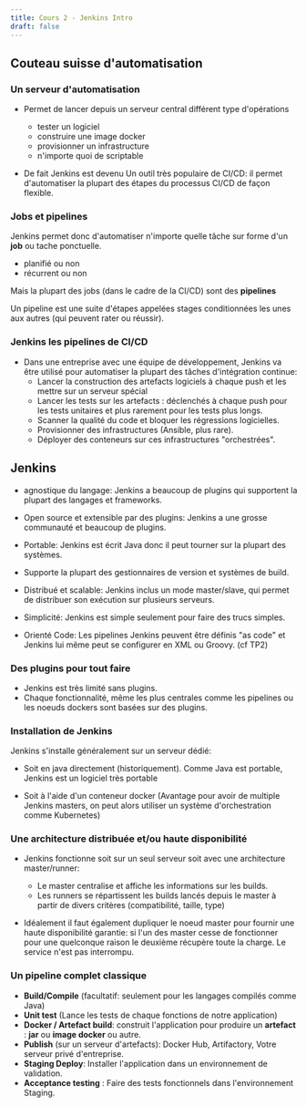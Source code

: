 ```yaml
---
title: Cours 2 - Jenkins Intro
draft: false
---
```



## Couteau suisse d'automatisation



### Un serveur d'automatisation

- Permet de lancer depuis un serveur central différent type d'opérations
  - tester un logiciel
  - construire une image docker
  - provisionner un infrastructure
  - n'importe quoi de scriptable

- De fait Jenkins est devenu Un outil très populaire de CI/CD: il permet d'automatiser la plupart des étapes du processus CI/CD de façon flexible.



### Jobs et pipelines

Jenkins permet donc d'automatiser n'importe quelle tâche sur forme d'un **job** ou tache ponctuelle.

  - planifié ou non
  - récurrent ou non

Mais la plupart des jobs (dans le cadre de la CI/CD) sont des **pipelines**

Un pipeline est une suite d'étapes appelées stages conditionnées les unes aux autres (qui peuvent rater ou réussir).


### Jenkins les pipelines de CI/CD

- Dans une entreprise avec une équipe de développement, Jenkins va être utilisé pour automatiser la plupart des tâches d'intégration continue:
  - Lancer la construction des artefacts logiciels à chaque push et les mettre sur un serveur spécial
  - Lancer les tests sur les artefacts : déclenchés à chaque push pour les tests unitaires et plus rarement pour les tests plus longs.
  - Scanner la qualité du code et bloquer les régressions logicielles.
  - Provisionner des infrastructures (Ansible, plus rare).
  - Déployer des conteneurs sur ces infrastructures "orchestrées".


## Jenkins

- agnostique du langage: Jenkins a beaucoup de plugins qui supportent la plupart des langages et frameworks.

- Open source et extensible par des plugins: Jenkins a une grosse communauté et beaucoup de plugins.

- Portable: Jenkins est écrit Java donc il peut tourner sur la plupart des systèmes.

- Supporte la plupart des gestionnaires de version et systèmes de build.

- Distribué et scalable: Jenkins inclus un mode master/slave, qui permet de distribuer son exécution sur plusieurs serveurs.

- Simplicité: Jenkins est simple seulement pour faire des trucs simples.

- Orienté Code:  Les pipelines Jenkins peuvent être définis "as code" et Jenkins lui même peut se configurer en XML ou Groovy. (cf TP2)


### Des plugins pour tout faire

- Jenkins est très limité sans plugins.
- Chaque fonctionnalité, même les plus centrales comme les pipelines ou les noeuds dockers sont basées sur des plugins.

### Installation de Jenkins

Jenkins s'installe généralement sur un serveur dédié:

- Soit en java directement (historiquement). Comme Java est portable, Jenkins est un logiciel très portable

- Soit à l'aide d'un conteneur docker (Avantage pour avoir de multiple Jenkins masters, on peut alors utiliser un système d'orchestration comme Kubernetes)

### Une architecture distribuée et/ou haute disponibilité

- Jenkins fonctionne soit sur un seul serveur soit avec une architecture master/runner:
  - Le master centralise et affiche les informations sur les builds.
  - Les runners se répartissent les builds lancés depuis le master à partir de divers critères (compatibilité, taille, type)

- Idéalement il faut également dupliquer le noeud master pour fournir une haute disponibilité garantie: si l'un des master cesse de fonctionner pour une quelconque raison le deuxième récupère toute la charge. Le service n'est pas interrompu.

### Un pipeline complet classique

- **Build/Compile** (facultatif: seulement pour les langages compilés comme Java)
- **Unit test** (Lance les tests de chaque fonctions de notre application)
- **Docker / Artefact build**: construit l'application pour produire un **artefact** : **jar** ou **image docker** ou autre.
- **Publish** (sur un serveur d'artefacts): Docker Hub, Artifactory, Votre serveur privé d'entreprise.
- **Staging Deploy**: Installer l'application dans un environnement de validation.
- **Acceptance testing** : Faire des tests fonctionnels dans l'environnement Staging.


